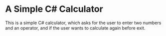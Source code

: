 # A Simple C# Calculator
This is a simple C# calculator, which asks for the user to enter two numbers and an operator, and if the user wants to calculate again before exit.
